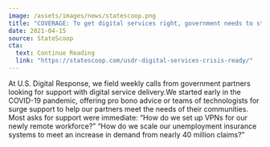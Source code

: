 ```yaml
---
image: /assets/images/news/statescoop.png
title: "COVERAGE: To get digital services right, government needs to stay crisis-ready"
date: 2021-04-15
source: StateScoop
cta:
  text: Continue Reading
  link: "https://statescoop.com/usdr-digital-services-crisis-ready/"
---
```


At U.S. Digital Response, we field weekly calls from government partners looking for support with digital service delivery.We started early in the COVID-19 pandemic, offering pro bono advice or teams of technologists for surge support to help our partners meet the needs of their communities. Most asks for support were immediate: “How do we set up VPNs for our newly remote workforce?” “How do we scale our unemployment insurance systems to meet an increase in demand from nearly 40 million claims?”
